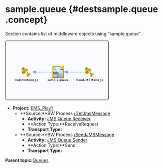 # sample.queue {#destsample.queue .concept}

Section contains list of middleware objects using “sample.queue”

![](dest_Id23.png)

-   **Project:** [EMS\_Play1](../projs/EMS_Play1.md)
    -   **Source:**BW Process [/GetJmsMessage](../../../projects/EMS_Play1/GetJmsMessage.process.md)
        -   **Activity:** [JMS Queue Receiver](../projs/act_22.md)
        -   **Action Type:**ReceiveRequest
        -   **Transport Type:**
    -   **Source:**BW Process [/SendJMSMessage](../../../projects/EMS_Play1/SendJMSMessage.process.md)
        -   **Activity:** [JMS Queue Sender](../projs/act_24.md)
        -   **Action Type:**Send
        -   **Transport Type:**

**Parent topic:**[Queues](../../../crossref/dest/msgs/Group_Id32.md)


